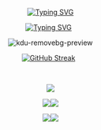 <div align="center">
  
 [![Typing SVG](https://readme-typing-svg.demolab.com?font=Fira+Code&size=30&duration=2000&pause=3000&color=F9BC2FFF&background=291B3E00&center=true&multiline=true&width=650&height=55&lines=RAVEESHA+LOKUGE)](https://git.io/typing-svg)
  
[![Typing SVG](https://readme-typing-svg.demolab.com?font=Fira+Code&duration=2000&pause=1000&color=8963FF&center=true&random=false&width=660&lines=Undergraduate+Student+at;General+Sir+John+Kotelawala+Defence+University)](https://git.io/typing-svg)&nbsp;&nbsp;

  ![kdu-removebg-preview](https://github.com/RaveeshaLokuge/RaveeshaLokuge/assets/120384683/2c980ea4-b45a-4093-aa94-ffefa4eb7df2)

  [![GitHub Streak](https://github-readme-streak-stats.herokuapp.com?user=RaveeshaLokuge&theme=vision-friendly-dark)](https://git.io/streak-stats)&nbsp;&nbsp;

<br>
  
  ![](http://github-profile-summary-cards.vercel.app/api/cards/profile-details?username=RaveeshaLokuge&theme=vision_friendly_dark)
  
  ![](http://github-profile-summary-cards.vercel.app/api/cards/repos-per-language?username=RaveeshaLokuge&theme=vision_friendly_dark)![](http://github-profile-summary-cards.vercel.app/api/cards/most-commit-language?username=RaveeshaLokuge&theme=vision_friendly_dark)
  
  ![](http://github-profile-summary-cards.vercel.app/api/cards/stats?username=RaveeshaLokuge&theme=vision_friendly_dark)![](http://github-profile-summary-cards.vercel.app/api/cards/productive-time?username=RaveeshaLokuge&theme=vision_friendly_dark&utcOffset=8)
</div>
